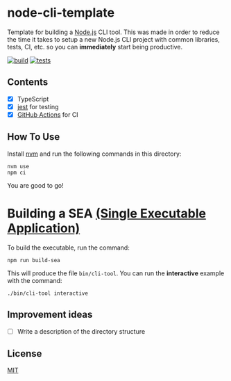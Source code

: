 # node-cli-template

Template for building a [Node.js](https://nodejs.org/en) CLI tool. This was made in order to reduce the time it takes to setup a new Node.js CLI project with common libraries, tests, CI, etc. so you can **immediately** start being productive.

[![build](https://github.com/1uss1/node-cli-template/actions/workflows/build.yml/badge.svg)](https://github.com/1uss1/node-cli-template/actions/workflows/build.yml)
[![tests](https://github.com/1uss1/node-cli-template/actions/workflows/test.yml/badge.svg)](https://github.com/1uss1/node-cli-template/actions/workflows/test.yml)

## Contents

- [x] TypeScript
- [x] [jest](https://github.com/jestjs/jest) for testing
- [x] [GitHub Actions](https://docs.github.com/en/actions) for CI

## How To Use

Install [nvm](https://github.com/nvm-sh/nvm) and run the following commands in this directory:

```
nvm use
npm ci
```

You are good to go!

# Building a SEA [(Single Executable Application)](https://nodejs.org/api/single-executable-applications.html)

To build the executable, run the command:

```
npm run build-sea
```

This will produce the file `bin/cli-tool`. You can run the **interactive** example with the command:

```
./bin/cli-tool interactive
```

## Improvement ideas

- [ ] Write a description of the directory structure

## License

[MIT](./LICENSE)

